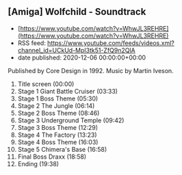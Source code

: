 ## [Amiga] Wolfchild - Soundtrack
 - [https://www.youtube.com/watch?v=WhwJL3REHRE](https://www.youtube.com/watch?v=WhwJL3REHRE)
 - RSS feed: https://www.youtube.com/feeds/videos.xml?channel_id=UCkUd-Mpl3tk51-ZfQ9n2QlA
 - date published: 2020-12-06 00:00:00+00:00

Published by Core Design in 1992. Music by Martin Iveson.

1. Title screen (00:00)
2. Stage 1 Giant Battle Cruiser (03:33)
3. Stage 1 Boss Theme (05:30)
4. Stage 2 The Jungle (06:14)
5. Stage 2 Boss Theme (08:46)
6. Stage 3 Underground Temple (09:42)
7. Stage 3 Boss Theme (12:29)
8. Stage 4 The Factory (13:23)
9. Stage 4 Boss Theme (16:03)
10. Stage 5 Chimera's Base (16:58)
11. Final Boss Draxx (18:58)
12. Ending (19:38)

